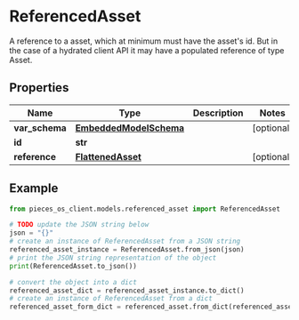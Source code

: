 # ReferencedAsset

A reference to a asset, which at minimum must have the asset's id. But in the case of a hydrated client API it may have a populated reference of type Asset.

## Properties

Name | Type | Description | Notes
------------ | ------------- | ------------- | -------------
**var_schema** | [**EmbeddedModelSchema**](EmbeddedModelSchema) |  | [optional] 
**id** | **str** |  | 
**reference** | [**FlattenedAsset**](FlattenedAsset) |  | [optional] 

## Example

```python
from pieces_os_client.models.referenced_asset import ReferencedAsset

# TODO update the JSON string below
json = "{}"
# create an instance of ReferencedAsset from a JSON string
referenced_asset_instance = ReferencedAsset.from_json(json)
# print the JSON string representation of the object
print(ReferencedAsset.to_json())

# convert the object into a dict
referenced_asset_dict = referenced_asset_instance.to_dict()
# create an instance of ReferencedAsset from a dict
referenced_asset_form_dict = referenced_asset.from_dict(referenced_asset_dict)
```


